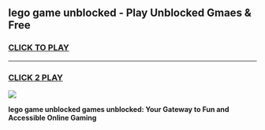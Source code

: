 
## lego game unblocked - Play Unblocked Gmaes & Free
<h3>
<a href="https://news.freeplayer.one?title=lego_game_unblocked&ref=23F">CLICK TO PLAY</a></h3>
<hr>

<h3>
<a href="https://news.freeplayer.one?title=lego_game_unblocked&ref=23F">CLICK 2 PLAY</a>
  
</h3>

<a href="https://news.freeplayer.one?title=lego_game_unblocked&ref=23F/"><img src="https://clearcache.store/games.png"></a>


**lego game unblocked games unblocked: Your Gateway to Fun and Accessible Online Gaming**
